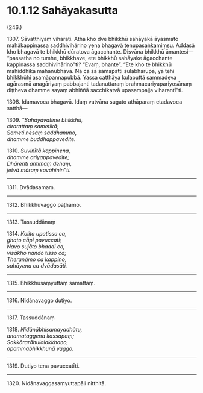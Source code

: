 

# 10.1.12 Sahāyakasutta




(246.)

1307\. Sāvatthiyaṃ viharati. Atha kho dve bhikkhū sahāyakā āyasmato mahākappinassa saddhivihārino yena bhagavā tenupasaṅkamiṃsu. Addasā kho bhagavā te bhikkhū dūratova āgacchante. Disvāna bhikkhū āmantesi—  “passatha no tumhe, bhikkhave, ete bhikkhū sahāyake āgacchante kappinassa saddhivihārino”ti? “Evaṃ, bhante”. “Ete kho te bhikkhū mahiddhikā mahānubhāvā. Na ca sā samāpatti sulabharūpā, yā tehi bhikkhūhi asamāpannapubbā. Yassa catthāya kulaputtā sammadeva agārasmā anagāriyaṃ pabbajanti tadanuttaraṃ brahmacariyapariyosānaṃ diṭṭheva dhamme sayaṃ abhiññā sacchikatvā upasampajja viharantī”ti.

1308\. Idamavoca bhagavā. Idaṃ vatvāna sugato athāparaṃ etadavoca satthā—

1309\. _“Sahāyāvatime bhikkhū,_  
_cirarattaṃ sametikā;_  
_Sameti nesaṃ saddhammo,_  
_dhamme buddhappavedite._  


1310\. _Suvinītā kappinena,_  
_dhamme ariyappavedite;_  
_Dhārenti antimaṃ dehaṃ,_  
_jetvā māraṃ savāhinin”ti._  


---

1311\. Dvādasamaṃ.



---

1312\. Bhikkhuvaggo paṭhamo.



---

1313\. Tassuddānaṃ



1314\. _Kolito upatisso ca,_  
_ghaṭo cāpi pavuccati;_  
_Navo sujāto bhaddi ca,_  
_visākho nando tisso ca;_  
_Theranāmo ca kappino,_  
_sahāyena ca dvādasāti._  


---

1315\. Bhikkhusaṃyuttaṃ samattaṃ.



---

1316\. Nidānavaggo dutiyo.



---

1317\. Tassuddānaṃ



1318\. _Nidānābhisamayadhātu,_  
_anamataggena kassapaṃ;_  
_Sakkārarāhulalakkhaṇo,_  
_opammabhikkhunā vaggo._  


---

1319\. Dutiyo tena pavuccatīti.



---

1320\. Nidānavaggasaṃyuttapāḷi niṭṭhitā.





